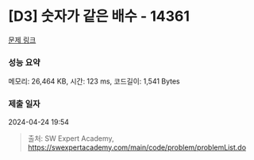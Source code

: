 # [D3] 숫자가 같은 배수 - 14361 

[문제 링크](https://swexpertacademy.com/main/code/problem/problemDetail.do?contestProbId=AYCnY9Kqu6YDFARx) 

### 성능 요약

메모리: 26,464 KB, 시간: 123 ms, 코드길이: 1,541 Bytes

### 제출 일자

2024-04-24 19:54



> 출처: SW Expert Academy, https://swexpertacademy.com/main/code/problem/problemList.do